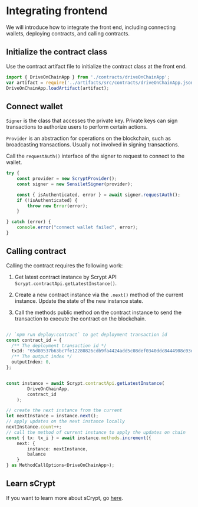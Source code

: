 # Integrating frontend

We will introduce how to integrate the front end, including connecting wallets, deploying contracts, and calling contracts.


## Initialize the contract class

Use the contract artifact file to initialize the contract class at the front end. 

```ts
import { DriveOnChainApp } from './contracts/driveOnChainApp';
var artifact = require('../artifacts/src/contracts/driveOnChainApp.json');
DriveOnChainApp.loadArtifact(artifact);
```

## Connect wallet

`Signer` is the class that accesses the private key. Private keys can sign transactions to authorize users to perform certain actions.

`Provider` is an abstraction for operations on the blockchain, such as broadcasting transactions. Usually not involved in signing transactions.


Call the `requestAuth()` interface of the signer to request to connect to the wallet.

```ts
try {
    const provider = new ScryptProvider();
    const signer = new SensiletSigner(provider);

    const { isAuthenticated, error } = await signer.requestAuth();
    if (!isAuthenticated) {
        throw new Error(error);
    }

} catch (error) {
    console.error("connect wallet failed", error);
}
```

## Calling contract

Calling the contract requires the following work:

1. Get latest contract instance by Scrypt API `Scrypt.contractApi.getLatestInstance()`. 

2. Create a new contract instance via the `.next()` method of the current instance. Update the state of the new instance state.

3. Call the methods public method on the contract instance to send the transaction to execute the contract on the blockchain.


```ts

// `npm run deploy:contract` to get deployment transaction id
const contract_id = {
  /** The deployment transaction id */
  txId: "65d80537b63bc7fe12280826cdb9fa4424add5c08def0340ddc8444908c03d9e",
  /** The output index */
  outputIndex: 0,
};


const instance = await Scrypt.contractApi.getLatestInstance(
        DriveOnChainApp,
        contract_id
    );

// create the next instance from the current
let nextInstance = instance.next();
// apply updates on the next instance locally
nextInstance.count++;
// call the method of current instance to apply the updates on chain
const { tx: tx_i } = await instance.methods.increment({
    next: {
        instance: nextInstance,
        balance
    }
} as MethodCallOptions<DriveOnChainApp>);
```

## Learn sCrypt

If you want to learn more about sCrypt, go [here](https://scrypt.io/docs).